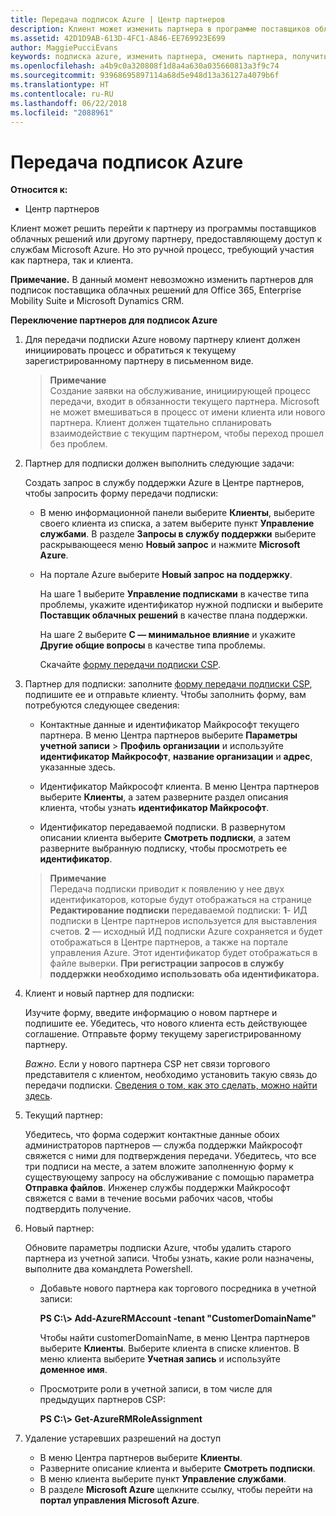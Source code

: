 ```yaml
---
title: Передача подписок Azure | Центр партнеров
description: Клиент может изменить партнера в программе поставщиков облачных решений, использующего службы Microsoft Azure. Однако это ручной процесс, требующий участия как партнера, так и клиента.
ms.assetid: 42D1D9AB-613D-4FC1-A846-EE769923E699
author: MaggiePucciEvans
keywords: подписка azure, изменить партнера, сменить партнера, получить нового партнера, другой партнер
ms.openlocfilehash: a4b9c0a320808f1d8a4a630a035660813a3f9c74
ms.sourcegitcommit: 93968695897114a68d5e948d13a36127a4079b6f
ms.translationtype: HT
ms.contentlocale: ru-RU
ms.lasthandoff: 06/22/2018
ms.locfileid: "2088961"
---
```

# <a name="transfer-azure-subscriptions"></a>Передача подписок Azure 

**Относится к:**

-  Центр партнеров

Клиент может решить перейти к партнеру из программы поставщиков облачных решений или другому партнеру, предоставляющему доступ к службам Microsoft Azure. Но это ручной процесс, требующий участия как партнера, так и клиента.

**Примечание.** В данный момент невозможно изменить партнеров для подписок поставщика облачных решений для Office 365, Enterprise Mobility Suite и Microsoft Dynamics CRM.



**Переключение партнеров для подписок Azure**

1.  Для передачи подписки Azure новому партнеру клиент должен инициировать процесс и обратиться к текущему зарегистрированному партнеру в письменном виде. 

    >**Примечание**<br> Создание заявки на обслуживание, инициирующей процесс передачи, входит в обязанности текущего партнера. Microsoft не может вмешиваться в процесс от имени клиента или нового партнера. Клиент должен тщательно спланировать взаимодействие с текущим партнером, чтобы переход прошел без проблем.

2.  Партнер для подписки должен выполнить следующие задачи:

    Создать запрос в службу поддержки Azure в Центре партнеров, чтобы запросить форму передачи подписки:

    -   В меню информационной панели выберите **Клиенты**, выберите своего клиента из списка, а затем выберите пункт **Управление службами**. В разделе **Запросы в службу поддержки** выберите раскрывающееся меню **Новый запрос** и нажмите **Microsoft Azure**.

    -   На портале Azure выберите **Новый запрос на поддержку**.

        На шаге 1 выберите **Управление подписками** в качестве типа проблемы, укажите идентификатор нужной подписки и выберите **Поставщик облачных решений** в качестве плана поддержки.

        На шаге 2 выберите **C — минимальное влияние** и укажите **Другие общие вопросы** в качестве типа проблемы.

        Скачайте [форму передачи подписки CSP](https://assets.windowsphone.com/5222c408-e546-4e01-b72a-2ec7d4c43d57/CSP_Subscription_Transfer_Form_Azure_InvariantCulture_Default.zip).

3.  Партнер для подписки: заполните [форму передачи подписки CSP](https://assets.windowsphone.com/5222c408-e546-4e01-b72a-2ec7d4c43d57/CSP_Subscription_Transfer_Form_Azure_InvariantCulture_Default.zip), подпишите ее и отправьте клиенту. Чтобы заполнить форму, вам потребуются следующее сведения:

    -   Контактные данные и идентификатор Майкрософт текущего партнера. В меню Центра партнеров выберите **Параметры учетной записи** &gt; **Профиль организации** и используйте **идентификатор Майкрософт**, **название организации** и **адрес**, указанные здесь.

    -   Идентификатор Майкрософт клиента. В меню Центра партнеров выберите **Клиенты**, а затем разверните раздел описания клиента, чтобы узнать **идентификатор Майкрософт**.

    -   Идентификатор передаваемой подписки. В развернутом описании клиента выберите **Смотреть подписки**, а затем разверните выбранную подписку, чтобы просмотреть ее **идентификатор**.

    >**Примечание**<br> Передача подписки приводит к появлению у нее двух идентификаторов, которые будут отображаться на странице **Редактирование подписки** передаваемой подписки: **1**- ИД подписки в Центре партнеров используется для выставления счетов. 
    **2** — исходный ИД подписки Azure сохраняется и будет отображаться в Центре партнеров, а также на портале управления Azure. Этот идентификатор будет отображаться в файле выверки.  **При регистрации запросов в службу поддержки необходимо использовать оба идентификатора.**

4.  Клиент и новый партнер для подписки:

    Изучите форму, введите информацию о новом партнере и подпишите ее. Убедитесь, что нового клиента есть действующее соглашение. Отправьте форму текущему зарегистрированному партнеру.

    *Важно*. Если у нового партнера CSP нет связи торгового представителя с клиентом, необходимо установить такую связь до передачи подписки. [Сведения о том, как это сделать, можно найти здесь](request-a-relationship-with-a-customer.md).

5.  Текущий партнер:

    Убедитесь, что форма содержит контактные данные обоих администраторов партнеров — служба поддержки Майкрософт свяжется с ними для подтверждения передачи. Убедитесь, что все три подписи на месте, а затем вложите заполненную форму к существующему запросу на обслуживание с помощью параметра **Отправка файлов**. Инженер службы поддержки Майкрософт свяжется с вами в течение восьми рабочих часов, чтобы подтвердить получение.

6.  Новый партнер:

    Обновите параметры подписки Azure, чтобы удалить старого партнера из учетной записи. Чтобы узнать, какие роли назначены, выполните два командлета Powershell.

    -   Добавьте нового партнера как торгового посредника в учетной записи:

        **PS C:\\&gt; Add-AzureRMAccount -tenant "CustomerDomainName"**

        Чтобы найти customerDomainName, в меню Центра партнеров выберите **Клиенты**. Выберите клиента в списке клиентов. В меню клиента выберите **Учетная запись** и используйте **доменное имя**.

    -   Просмотрите роли в учетной записи, в том числе для предыдущих партнеров CSP:

        **PS C:\\&gt; Get-AzureRMRoleAssignment**

7. Удаление устаревших разрешений на доступ

    -  В меню Центра партнеров выберите **Клиенты**. 
    -  Разверните описание клиента и выберите **Смотреть подписки**. 
    -  В меню клиента выберите пункт **Управление службами**. 
    -  В разделе **Microsoft Azure** щелкните ссылку, чтобы перейти на **портал управления Microsoft Azure**.

 

 



